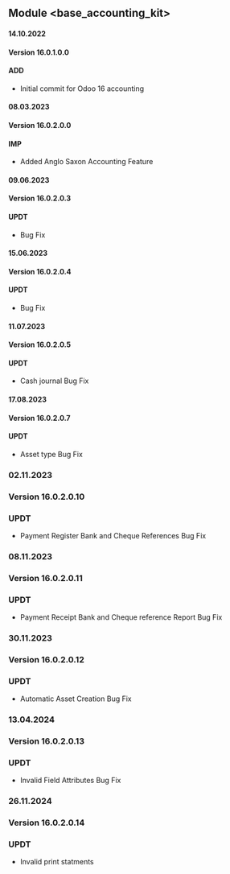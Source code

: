## Module <base_accounting_kit>

#### 14.10.2022

#### Version 16.0.1.0.0

#### ADD

- Initial commit for Odoo 16 accounting

#### 08.03.2023

#### Version 16.0.2.0.0

#### IMP

- Added Anglo Saxon Accounting Feature

#### 09.06.2023

#### Version 16.0.2.0.3

#### UPDT

- Bug Fix

#### 15.06.2023

#### Version 16.0.2.0.4

#### UPDT

- Bug Fix

#### 11.07.2023

#### Version 16.0.2.0.5

#### UPDT

- Cash journal Bug Fix

#### 17.08.2023

#### Version 16.0.2.0.7

#### UPDT

- Asset type Bug Fix

### 02.11.2023

### Version 16.0.2.0.10

### UPDT

- Payment Register Bank and Cheque References Bug Fix

### 08.11.2023

### Version 16.0.2.0.11

### UPDT

- Payment Receipt  Bank and Cheque reference Report Bug Fix

### 30.11.2023

### Version 16.0.2.0.12

### UPDT

- Automatic Asset Creation Bug Fix

### 13.04.2024

### Version 16.0.2.0.13

### UPDT

- Invalid Field Attributes Bug Fix

### 26.11.2024

### Version 16.0.2.0.14

### UPDT

- Invalid print statments
